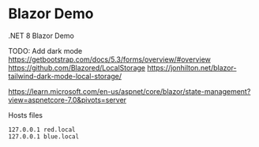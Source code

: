 # Blazor Demo

.NET 8 Blazor Demo


TODO: Add dark mode
https://getbootstrap.com/docs/5.3/forms/overview/#overview
https://github.com/Blazored/LocalStorage
https://jonhilton.net/blazor-tailwind-dark-mode-local-storage/

https://learn.microsoft.com/en-us/aspnet/core/blazor/state-management?view=aspnetcore-7.0&pivots=server

Hosts files
```
127.0.0.1 red.local
127.0.0.1 blue.local
```